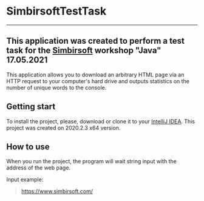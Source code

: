 # SimbirsoftTestTask
--------------------

## This application was created to perform a test task for the [Simbirsoft](https://www.simbirsoft.com/) workshop "Java" 17.05.2021
This application allows you to download an arbitrary HTML page via an HTTP request to your computer's hard drive and outputs statistics on the number of unique words to the console.

## Getting start
To install the project, please, download or clone it to your [IntelliJ IDEA](https://www.jetbrains.com/ru-ru/idea/). This project was created on 2020.2.3 x64 version.

## How to use
When you run the project, the program will wait string input with the address of the web page.

Input example:
>https://www.simbirsoft.com/

